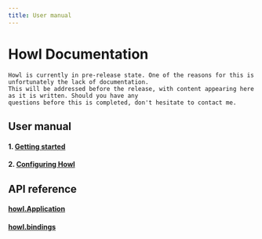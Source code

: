 ```yaml
---
title: User manual
---
```


# Howl Documentation

```
Howl is currently in pre-release state. One of the reasons for this is unfortunately the lack of documentation.
This will be addressed before the release, with content appearing here as it is written. Should you have any
questions before this is completed, don't hesitate to contact me.
```

## User manual

#### 1. [Getting started](/doc/manual/getting-started.html)
#### 2. [Configuring Howl](/doc/manual/configuration.html)

## API reference

#### [howl.Application](/doc/api/application.html)
#### [howl.bindings](/doc/api/bindings.html)

